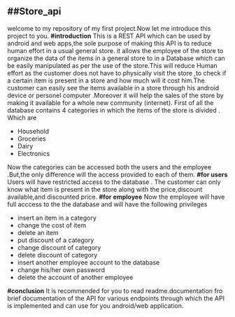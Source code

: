 ﻿## ##Store_api
welcome to my repository of my first project.Now let me introduce this project to you.
**#introduction**
 This is a REST API which can be used by android and web apps,the sole purpose of making this API is to reduce human effort in a usual general store.
 it allows the employee of the store to organize the data of the items in a general store to in a Database which can be easily manipulated as per the use of the store.This will reduce Human effort as the customer does not have to physically visit the store ,to check if a certain item is present in a store and how much will it cost him.The customer can easily see the items available in a store through his android device or personel computer .Moreover it will help the sales of the store by making it available for a whole new community (internet).
 First of all the database contains 4 categories in which the items of the store is divided . Which are 

 - Household
 - Groceries
 - Dairy
 - Electronics

Now the categories can be accessed both the users and the employee .But,the only difference will the access provided to each of them.
**#for users**
Users will have restricted access to the database . The customer can only know what item is present in the store along with the price,discount available,and discounted price.
**#for employee** 
Now the employee will have full acccess to the the database and will have the following privileges

 - insert an item in a category
 - change the cost of item
 - delete an item
 - put discount of a category
 - change discount of category
 - delete discount of category
 - insert another employee account to the database
 - change his/her own password  
 - delete the account of another employee
 

**#conclusion**
 It is recommended for you to read readme.documentation fro brief documentation of the API for various endpoints through which the API is implemented and can use for you android/web application.

																													    
